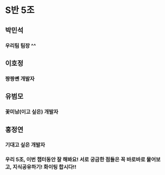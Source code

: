 # S반 5조

## 박민석
### 우리팀 팀장 ^^

## 이호정
### 짱짱쏀 개발자

## 유범모
### 꽃미남(이고 싶은) 개발자

## 홍정연
### 기대고 싶은 개발자

### 우리 5조, 이번 챕터동안 잘 해봐요! 서로 궁금한 점들은 꼭 바로바로 물어보고, 지식공유하기! 화이팅 합시다!!